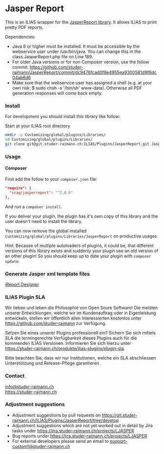 Jasper Report
=============
This is an ILIAS wrapper for the [JasperReport library](http://community.jaspersoft.com/project/jasperreports-library). It allows ILIAS to print pretty PDF reports.

Dependencies:
- Java 8 or higher must be installed. It must be accessible by the webservice user under /usr/bin/java. You can change this in the class.JasperReport.php file on Line 189.
- For older Java versions or for non Composer version, use the follow commit: https://github.com/studer-raimann/JasperReport/commit/dc9476fcad0f8e4955ea9300581d9f6dc04ab6d6
- Make sure that the webservice user has assigned a shell (e.g. at your own risk: $ sudo chsh -s '/bin/sh' www-data). Otherwise all PDF generation responses will come back empty.

### Install
For development you should install this library like follow:

Start at your ILIAS root directory 
```bash
mkdir -p Customizing/global/plugins/Libraries/  
cd Customizing/global/plugins/Libraries/  
git clone git@git.studer-raimann.ch:ILIAS/Plugins/JasperReport.git JasperReport
```
### Usage

#### Composer
First add the follow to your `composer.json` file:
```json
"require": {
  "srag/jasperreport": "^2.0.6"
},
```

And run a `composer install`.

If you deliver your plugin, the plugin has it's own copy of this library and the user doesn't need to install the library.

You can now remove the global installed `Customizing/global/plugins/Libraries/JasperReport` on productive usages

Hint: Because of multiple autoloaders of plugins, it could be, that different versions of this library exists and suddenly your plugin use an old version of an other plugin! So you should keep up to date your plugin with `composer update`.

### Generate Jasper xml template files
[iReport Designer](https://community.jaspersoft.com/project/ireport-designer)

### ILIAS Plugin SLA

Wir lieben und leben die Philosophie von Open Soure Software! Die meisten unserer Entwicklungen, welche wir im Kundenauftrag oder in Eigenleistung entwickeln, stellen wir öffentlich allen Interessierten kostenlos unter https://github.com/studer-raimann zur Verfügung.

Setzen Sie eines unserer Plugins professionell ein? Sichern Sie sich mittels SLA die termingerechte Verfügbarkeit dieses Plugins auch für die kommenden ILIAS Versionen. Informieren Sie sich hierzu unter https://studer-raimann.ch/produkte/ilias-plugins/plugin-sla.

Bitte beachten Sie, dass wir nur Institutionen, welche ein SLA abschliessen Unterstützung und Release-Pflege garantieren.

### Contact
info@studer-raimann.ch  
https://studer-raimann.ch  

### Adjustment suggestions
* Adjustment suggestions by pull requests on https://git.studer-raimann.ch/ILIAS/Plugins/JasperReport/tree/develop
* Adjustment suggestions which are not yet worked out in detail by Jira tasks under https://jira.studer-raimann.ch/projects/LJASPER
* Bug reports under https://jira.studer-raimann.ch/projects/LJASPER
* For external developers please send an email to support-custom1@studer-raimann.ch
